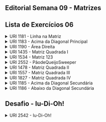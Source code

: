 ## Editorial Semana 09 - Matrizes

## Lista de Exercícios 06

<details>
<summary>URI 1181 - Linha na Matriz</summary>

<div markdown=1>

```cpp
#include <bits/stdc++.h>
using namespace std;

int main(){ 
    int n;
    double matriz[12][12],soma=0;
    char o;

    scanf("%d",&n);
    scanf(" %c",&o);

    for(int i=0;i<12;i++){
        for(int j=0;j<12;j++){
            double x;
            scanf("%lf",&x);
            if(i==n){
                soma=soma+x;
            }
        }
    }

    if(o=='S'){
        printf("%.1lf\n",soma);
    }

    else if(o=='M'){
        printf("%.1lf\n",(soma/12));
    }
    return 0;
}
``` 

</div>
</details>

<details>
    <summary>URI 1183 - Acima da Diagonal Principal</summary>

<div markdown=1>

```cpp
#include <bits/stdc++.h>
#include <string>

using namespace std;

int main(){
    char v;
    double matriz[12][12],s=0;
    scanf("%c",&v);


    for(int i=0;i<12;i++){
        for(int j=0;j<12;j++){
            double valor;
            scanf("%lf",&valor);
            matriz[i][j]=valor;
        }
    }
        
    for(int i=0;i<12;i++){
        int p=i;
        p++;
        while(p<12){
            s=s+matriz[i][p];
            p++;
        }
    
    }
    
    if (v=='M'){
        printf("%.1lf\n",s/66);
    }
    else if (v=='S'){
        printf("%.1lf\n",s);
    }
    return 0;
}
``` 

</div>
</details>

<details>
    <summary>URI 1190 - Área Direita</summary>

<div markdown=1>

```cpp
#include <bits/stdc++.h>

using namespace std;

int main(){
    char escolha;
    double v, soma=0;
    cin >> escolha;
    for(int i=0;i<12;i++){
        for(int j=0;j<12;j++){
            cin >> v;
            if(i+j>11 and j>i){
                soma+=v;
            }
        }
    }
    cout.precision(1);
    cout.setf(ios::fixed);
    if(escolha=='S'){
        cout << soma << endl;
    } else if(escolha=='M'){
        cout << soma/30 << endl;
    }

    return 0;
}
``` 

</div>
</details>

<details>
    <summary>URI 1435 - Matriz Quadrada I</summary>

<div markdown=1>

```cpp
#include <bits/stdc++.h>
using namespace std;

int main() {
    
    int n, i, j, k;
    
    while (true) {

        scanf("%d", &n);
        
        if (n == 0)
            break;
        
        for (i = 0; i < n; i++) {
            for (j = 0; j < n; j++) {
                k = i + 1;
                if (j + 1 < k)
                    k = j + 1;
                if (n - i < k)
                    k = n - i;
                if (n - j < k)
                    k = n - j;
                if (j)
                    printf(" ");
                printf("%3d", k);
            }
            printf("\n");
        }
        printf("\n");
        
    }
    
    return 0;
}
``` 

</div>
</details>

<details>
    <summary>URI 1534 - Matriz 123</summary>

<div markdown=1>

```cpp
#include<bits/stdc++.h>

using namespace std;

int main(){
    int n;
    

    while(scanf("%d", &n) != EOF){
        int matriz[n][n];

        for(int i=0; i<n; i++){
            for(int j=0; j<n; j++){
                if(i==j){
                    matriz[i][j] = 1;
                }
                if(i+j==n-1){
                    matriz[i][j] = 2;
                }
                if(i!=j && (i+j)!= (n-1)){
                    matriz[i][j] = 3;
                }
            }
        }

        for(int i=0; i<n; i++){
            for(int j=0; j<n; j++){
                if(j==n-1){
                    printf("%d\n", matriz[i][j]);
                }
                else{
                    printf("%d", matriz[i][j]);
                }
            }
        }
    }

    return 0;
}
``` 

</div>
</details>

<details>
    <summary>URI 2552 - PãodeQueijoSweeper</summary>

<div markdown=1>

```cpp
#include <bits/stdc++.h>

using namespace std;

int main() {
    int n, m;
    while(cin >> n){
        cin >> m;
        int tab[n][m], fim[n][m];
        for(int i=0;i<n;i++){
            for(int j=0;j<m;j++) cin >> tab[i][j];
        }
        for(int i=0;i<n;i++){
            for(int j=0;j<m;j++){
                int paes = 0;
                if(tab[i][j]==1) paes = 9;
                else{
                    if(i==0){
                        if(tab[i+1][j]==1) paes++;
                    } else if(i==n-1){
                        if(tab[i-1][j]==1) paes++;
                    } else{
                        if(tab[i+1][j]==1) paes++;
                        if(tab[i-1][j]==1) paes++;
                    }
                    
                    if(j==0){
                        if(tab[i][j+1]==1) paes++;
                    } else if(j==m-1){
                        if(tab[i][j-1]==1) paes++;
                    } else{
                        if(tab[i][j+1]==1) paes++;
                        if(tab[i][j-1]==1) paes++;
                    }
                }
                fim[i][j]=paes;
            }
        }
        for(int i=0;i<n;i++){
            for(int j=0;j<m;j++) cout << fim[i][j];
            cout << endl;
        }
    }
    
    return 0;
}
``` 

</div>
</details>


<details>
    <summary> URI 1478 - Matriz Quadrada II</summary>

<div markdown=1>

```cpp
#include <bits/stdc++.h>
using namespace std;

int main(){ 
    int n;
    scanf("%d",&n);

    while(n!=0){
    int matriz[n][n]; //0...(n-1) 

    for(int i=0; i<n; i++){
        for(int j=0; j<n; j++){
            if(i==j){
                matriz[i][j]=1;
            }
            else if(i<j){
                matriz[i][j]=j-i+1;
            }
            else if(i>j){
                matriz[i][j]=i-j+1;
            }
        }
    }
    for(int i=0; i<n; i++){
        for(int j=0; j<n; j++){
            if(j==0){
                printf("%3d",matriz[i][j]);
            }
            else{
                printf(" %3d",matriz[i][j]);
            }
        }
        cout<<endl;
    }
    cout<<endl;

    scanf("%d",&n);
    }

    return 0;
}
``` 

</div>
</details>


<details>
    <summary> URI 1557 - Matriz Quadrada III</summary>

<div markdown=1>

```cpp
#include <bits/stdc++.h>
#include <cmath>

using namespace std;

int main(){
    int n;
    while(true){
        cin >> n;
        if(n==0){
            break;
        }
        int c=0, m=pow(2.0,2*n-2);
        string maior=to_string(m);
        for(int i=0;i<n;i++){
            for(int j=0;j<n;j++){
                int valor = pow(2, j+c);
                int tam = to_string(valor).size();
                for(int k=0;k<maior.size()-tam;k++){
                    cout << " ";
                }
                cout << valor;
                if(j==n-1){
                    cout << endl;
                } else{
                    cout << " ";
                }
            }
            c++;
        }
        cout << endl;
    }

    return 0;
}
``` 

</div>
</details>


<details>
    <summary>URI 1827 - Matriz Quadrada IV</summary>

<div markdown=1>

```cpp
#include <bits/stdc++.h>

using namespace std;

int main(){
    int n;
    while(cin >> n){
        for(int i=0;i<n;i++){
            for(int j=0;j<n;j++){
                if(j==(n-1)/2 and i==(n-1)/2){
                    cout << 4;
                } else if((i>=n/3 and j>=n/3) and (i<n-n/3 and j<n-n/3)){
                    cout << 1;
                }else if(i==j){
                    cout << 2;
                } else if(j==n-1-i){
                    cout << 3;
                } else{
                    cout << 0;
                }
                if(j==n-1){
                    cout << endl;
                }

            }
        }
        cout << endl;
    }

    return 0;
}
``` 

</div>
</details>

<details>
    <summary>URI 1185 - Acima da Diagonal Secundária</summary>

<div markdown=1>

```cpp
#include <bits/stdc++.h>
#include <string>

using namespace std;

int main(){
    char v;
    double matriz[12][12],s=0;
    scanf("%c",&v);

   
       for(int i=0;i<12;i++){
          for(int j=0;j<12;j++){
            double valor;
            scanf("%lf",&valor);
            if(i+j<11){
            s=s+valor;
            }
          }
        }
     
    if (v=='M'){
        printf("%.1lf\n",s/66);
    }
   else if (v=='S'){
       printf("%.1lf\n",s);
   }
   return 0;
}
``` 

</div>
</details>

<details>
    <summary>URI 1186 - Abaixo da Diagonal Secundária</summary>

<div markdown=1>

```cpp
#include <bits/stdc++.h>

using namespace std;

int main(){
    char escolha;
    double v, soma=0;
    cin >> escolha;
    for(int i=0;i<12;i++){
        for(int j=0;j<12;j++){
            cin >> v;
            if(i+j>11){
                soma+=v;
            }
        }
    }
    cout.precision(1);
    cout.setf(ios::fixed);
    if(escolha=='S'){
        cout << soma << endl;
    } else if(escolha=='M'){
        cout << soma/66 << endl;
    }

    return 0;
}
``` 

</div>
</details>

## Desafio - Iu-Di-Oh!

<details>
<summary>URI 2542 - Iu-Di-Oh! </summary>
<div markdown=1>

```cpp
#include <bits/stdc++.h>

using namespace std;

int main() {
    int n, m, l;
    while(cin >> n){
        cin >> m >> l;
        long long marcos[m][n], leo[l][n];
        for(int i=0;i<m;i++){
            for(int j=0;j<n;j++) cin >> marcos[i][j];
        }
        for(int i=0;i<l;i++){
            for(int j=0;j<n;j++) cin >> leo[i][j];
        }
        int cm, cl, a;
        cin >> cm >> cl >> a;
        if(marcos[cm-1][a-1]>leo[cl-1][a-1]) cout << "Marcos" << endl;
        else if(marcos[cm-1][a-1]<leo[cl-1][a-1]) cout << "Leonardo" << endl;
        else cout << "Empate" << endl;
    }
    
    return 0;
}
``` 

</div>
</details>